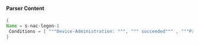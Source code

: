 #### Parser Content
```Java
{
Name = s-nac-logon-1
 Conditions = [ """Device-Administration: """, """ succeeded""" , """Protocol="""]
}
```